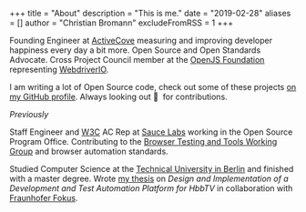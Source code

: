 +++
title = "About"
description = "This is me."
date = "2019-02-28"
aliases = []
author = "Christian Bromann"
excludeFromRSS = 1
+++

Founding Engineer at [ActiveCove](https://activecove.com/) measuring and improving developer happiness every day a bit more. Open Source and Open Standards Advocate. Cross Project Council member at the [OpenJS Foundation](https://openjsf.org/) representing [WebdriverIO](https://webdriver.io/).

I am writing a lot of Open Source code, check out some of these projects [on my GitHub profile](https://github.com/christian-bromann). Always looking out 👀  &nbsp;for contributions.

_Previously_

Staff Engineer and [W3C](https://www.w3.org/) AC Rep at [Sauce Labs](https://saucelabs.com/) working in the Open Source Program Office. Contributing to the [Browser Testing and Tools Working Group](https://www.w3.org/groups/wg/browser-tools-testing) and browser automation standards.

Studied Computer Science at the [Technical University in Berlin](https://www.tu.berlin/en/) and finished with a master degree. Wrote [my thesis](https://github.com/christian-bromann/master-thesis#abstract) on _Design and Implementation of a Development and Test Automation Platform for HbbTV_ in collaboration with [Fraunhofer Fokus](https://www.fokus.fraunhofer.de/en).
